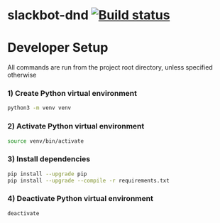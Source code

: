 # slackbot-dnd [![Build status][build-icon]][build-link] 

[build-link]: https://jenkins.gryphon.zone/job/chief-tyrol/job/slackbot-dnd/job/master/
[build-icon]: https://jenkins.gryphon.zone/buildStatus/icon?job=chief-tyrol%2Fslackbot-dnd%2Fmaster

# Developer Setup

All commands are run from the project root directory, unless specified otherwise

### 1) Create Python virtual environment

```bash
python3 -m venv venv
```

### 2) Activate Python virtual environment

```bash
source venv/bin/activate
```

### 3) Install dependencies

```bash
pip install --upgrade pip
pip install --upgrade --compile -r requirements.txt
```


### 4) Deactivate Python virtual environment

```bash
deactivate
```